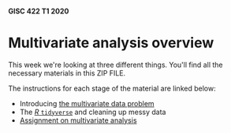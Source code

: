 #### GISC 422 T1 2020
# Multivariate analysis overview
This week we're looking at three different things. You'll find all the necessary materials in this ZIP FILE.

The instructions for each stage of the material are linked below:
+ Introducing [the multivariate data problem](01-multivariate-analysis-the-problem.md)
+ The [*R* `tidyverse`](the-tidyverse.md) and cleaning up messy data
+ [Assignment on multivariate analysis](assignment-multivariate-analysis.md)
